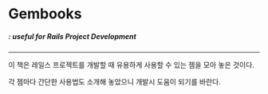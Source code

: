 # Gembooks

##### : useful for Rails Project Development

---

이 책은 레일스 프로젝트를 개발할 때 유용하게 사용할 수 있는 젬을 모아 놓은 것이다.

각 젬마다 간단한 사용법도 소개해 놓았으니 개발시 도움이 되기를 바란다.

